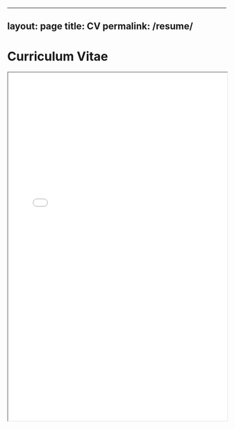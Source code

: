 

---
layout: page
title: CV
permalink: /resume/
---

# Curriculum Vitae
<iframe src="/assets/files/resume.pdf" width="100%" height="800px"></iframe>

